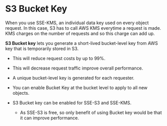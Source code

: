 # S3 Bucket Key

When you use SSE-KMS, an individual data key used on every object request.
In this case, S3 has to call AWS KMS everytime a request is made.
KMS charges on the number of requests and so this charge can add up.

**S3 Bucket key** lets you generate a short-lived bucket-level key from AWS key that is temporarily stored in S3.

- This will reduce request costs by up to 99%.
- This will decrease request traffic improve overall performance.
- A unique bucket-level key is generated for each requester.
- You can enable Bucket Key at the bucket level to apply to all new objects.
- S3 Bucket key can be enabled for SSE-S3 and SSE-KMS.

    - As SSE-S3 is free, so only benefit of using Bucket key would be that it can improve performance.
